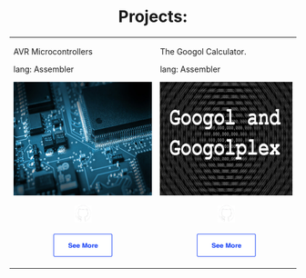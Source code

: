 <div id="header" align="center">
  <h1>Projects:</h1>

  <table>
    <tr>
      <td>
        <p>AVR Microcontrollers</p>
        <p>lang: Assembler</p>
        <img src="./.github/360_F_460636484_5KLRqy4CgptG7Bt4S1nY80v7tPm3e5Tm.jpg" width="300px" height="200px" />
        <p align="center"><a href="https://github.com/numegaware/avr"><img src="./.github/git.png" width="30px" height="30px"></a>
          <br/>
          <br/>
          <a href="https://the-react-clone.netlify.app/">
            <img src="./.github//see_more.png" width="104px" height="41px" />
          </a>
        </p> 
      </td>
      <td>
        <p>The Googol Calculator.</p>
        <p>lang: Assembler</p>
        <img src="./.github/googol+googolplex.png" width="300px" height="200px" />
        <p align="center"><a href="https://github.com/numegaware/googol-calculator"><img src="./.github/git.png" width="30px" height="30px"></a><br><br>
          <a href="">
            <img src="./.github/see_more.png" width="104px" height="41px" />
          </a>
        </p>
      </td>
    </tr>
  </table>
  
</div>
